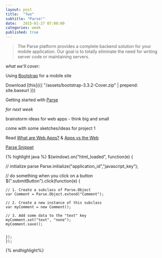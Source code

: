 ```yaml
---
layout: post
title:  "Two"
subtitle: "Parse!"
date:   2015-01-27 07:00:00
categories: week
published: true
---
```

> The Parse platform provides a complete backend solution for your mobile application. Our goal is to totally eliminate the need for writing server code or maintaining servers.

*what we'll cover:*

Using [Bootstrap](http://getbootstrap.com) for a mobile site

Download [this]({{ "/assets/bootstrap-3.3.2-Cover.zip" | prepend: site.baseurl }})

Getting started with [Parse](http://parse.com)


*for next week*

brainstorm ideas for web apps - think big and small

come with some sketches/ideas for project 1

Read [What are Web Apps?](http://www.20thingsilearned.com/en-US/web-apps) & [Apps vs the Web](http://alistapart.com/article/apps-vs-the-web)

<div class="expander">
<a href="javascript:void(0)" id="js-expander-trigger-1" class="expander-trigger expander-hidden demo">Parse Snippet</a>
<div id="js-expander-content-1" class="expander-content" markdown="1">

{% highlight java %}
$(window).on("html_loaded", function(e) {

  // initialize parse
  Parse.initialize("application_id","javascript_key");

  // do something when you click on a button
  $(".submitButton").click(function(e) {

    // 1. Create a subclass of Parse.Object
    var Comment = Parse.Object.extend("Comment");

    // 2. Create a new instance of this subclass
    var myComment = new Comment();

    // 3. Add some data to the "text" key
    myComment.set("text", "none");
    myComment.save();


    });
    });
{% endhighlight%}
</div>
</div>
